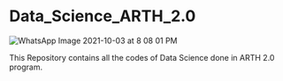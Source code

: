 # Data_Science_ARTH_2.0


![WhatsApp Image 2021-10-03 at 8 08 01 PM](https://user-images.githubusercontent.com/67653554/135944059-0f61665f-cf10-432a-87d9-712499dac1a5.jpeg)


This Repository contains all the codes of Data Science done in ARTH 2.0 program.
